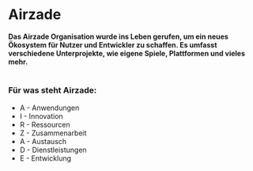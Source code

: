 # Airzade

**Das Airzade Organisation wurde ins Leben gerufen, um ein neues Ökosystem für Nutzer und Entwickler zu schaffen. Es umfasst verschiedene Unterprojekte, wie eigene Spiele, Plattformen und vieles mehr.**

#

### Für was steht Airzade:
- A - Anwendungen
- I - Innovation
- R - Ressourcen
- Z - Zusammenarbeit
- A - Austausch
- D - Dienstleistungen
- E - Entwicklung
